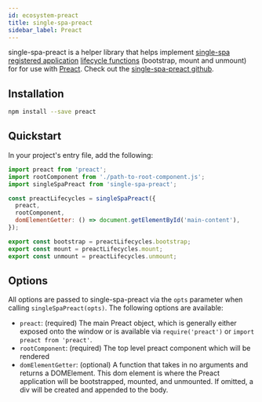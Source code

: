 ```yaml
---
id: ecosystem-preact
title: single-spa-preact
sidebar_label: Preact
---
```


single-spa-preact is a helper library that helps implement [single-spa registered application](configuration#registering-applications) [lifecycle functions](building-applications.md#registered-application-lifecycle) (bootstrap, mount and unmount) for for use with [Preact](https://preactjs.com/). Check out the [single-spa-preact github](https://github.com/single-spa/single-spa-preact).

## Installation
```sh
npm install --save preact
```

## Quickstart
In your project's entry file, add the following:

```js
import preact from 'preact';
import rootComponent from './path-to-root-component.js';
import singleSpaPreact from 'single-spa-preact';

const preactLifecycles = singleSpaPreact({
  preact,
  rootComponent,
  domElementGetter: () => document.getElementById('main-content'),
});

export const bootstrap = preactLifecycles.bootstrap;
export const mount = preactLifecycles.mount;
export const unmount = preactLifecycles.unmount;
```

## Options

All options are passed to single-spa-preact via the `opts` parameter when calling `singleSpaPreact(opts)`. The following options are available:

- `preact`: (required) The main Preact object, which is generally either exposed onto the window or is available via `require('preact')` or `import preact from 'preact'`.
- `rootComponent`: (required) The top level preact component which will be rendered
- `domElementGetter`: (optional) A function that takes in no arguments and returns a DOMElement. This dom element is where the Preact application will be bootstrapped, mounted, and unmounted. If omitted, a div will be created and appended to the body.
